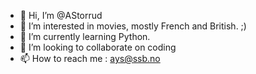 - 👋 Hi, I’m @AStorrud
- 👀 I’m interested in movies, mostly French and British. ;)
- 🌱 I’m currently learning Python.
- 💞️ I’m looking to collaborate on coding
- 📫 How to reach me : ays@ssb.no

<!---
AStorrud/AStorrud is a ✨ special ✨ repository because its `README.md` (this file) appears on your GitHub profile.
You can click the Preview link to take a look at your changes.
--->
